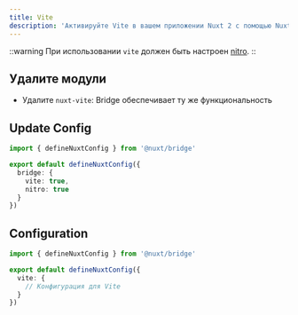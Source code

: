 ```yaml
---
title: Vite
description: 'Активируйте Vite в вашем приложении Nuxt 2 с помощью Nuxt Bridge.'
---
```


::warning
При использовании `vite` должен быть настроен [nitro](/docs/bridge/nitro).
::

## Удалите модули

- Удалите `nuxt-vite`: Bridge обеспечивает ту же функциональность

## Update Config

```ts [nuxt.config.ts]
import { defineNuxtConfig } from '@nuxt/bridge'

export default defineNuxtConfig({
  bridge: {
    vite: true,
    nitro: true
  }
})
```

## Configuration

```ts [nuxt.config.ts]
import { defineNuxtConfig } from '@nuxt/bridge'

export default defineNuxtConfig({
  vite: {
    // Конфигурация для Vite
  }
})
```
